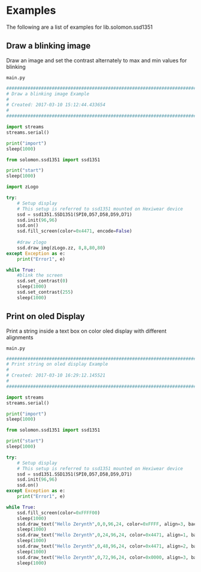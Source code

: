 # Examples

The following are a list of examples for lib.solomon.ssd1351

## Draw a blinking image


Draw an image and set the contrast alternately to max and min values for blinking




```main.py```

```python
################################################################################
# Draw a blinking image Example
#
# Created: 2017-03-10 15:12:44.433654
#
################################################################################

import streams
streams.serial()

print("import")
sleep(1000)

from solomon.ssd1351 import ssd1351

print("start")
sleep(1000)

import zLogo

try:
    # Setup display 
    # This setup is referred to ssd1351 mounted on Hexiwear device 
    ssd = ssd1351.SSD1351(SPI0,D57,D58,D59,D71)
    ssd.init(96,96)
    ssd.on()
    ssd.fill_screen(color=0x4471, encode=False)
    
    #draw zlogo
    ssd.draw_img(zLogo.zz, 8,8,80,80)
except Exception as e:
    print("Error1", e)

while True:
    #blink the screen
    ssd.set_contrast(0)
    sleep(1000)
    ssd.set_contrast(255)
    sleep(1000)
```
## Print on oled Display


Print a string inside a text box on color oled display with different alignments



```main.py```

```python
################################################################################
# Print string on oled display Example
#
# Created: 2017-03-10 16:29:12.145521
#
################################################################################

import streams
streams.serial()

print("import")
sleep(1000)

from solomon.ssd1351 import ssd1351

print("start")
sleep(1000)

try:
    # Setup display 
    # This setup is referred to ssd1351 mounted on Hexiwear device 
    ssd = ssd1351.SSD1351(SPI0,D57,D58,D59,D71)
    ssd.init(96,96)
    ssd.on()
except Exception as e:
    print("Error1", e)

while True:
    ssd.fill_screen(color=0xFFFF00)
    sleep(1000)
    ssd.draw_text("Hello Zerynth",0,0,96,24, color=0xFFFF, align=3, background=0x4471, encode=False)
    sleep(1000)
    ssd.draw_text("Hello Zerynth",0,24,96,24, color=0x4471, align=1, background=0xFFFF, encode=False)
    sleep(1000)
    ssd.draw_text("Hello Zerynth",0,48,96,24, color=0x4471, align=2, background=0x0000, encode=False)
    sleep(1000)
    ssd.draw_text("Hello Zerynth",0,72,96,24, color=0x0000, align=3, background=0x4471, encode=False)
    sleep(1000)
```

